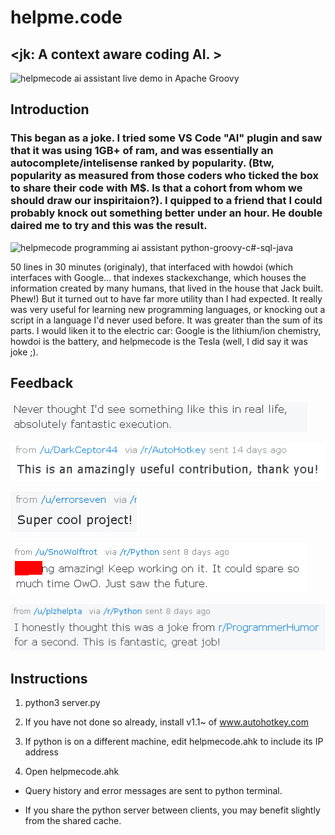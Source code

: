 # helpme.code

## <jk: A context aware coding AI. >

![helpmecode ai assistant live demo in Apache Groovy](Assets/helpme-apache-groovy-coding-ai-assistant-live-demo.gif)

## Introduction
### This began as a joke. I tried some VS Code "AI" plugin and saw that it was using 1GB+ of ram, and was essentially an autocomplete/intelisense ranked by popularity. (Btw, popularity as measured from those coders who ticked the box to share their code with M$. Is that a cohort from whom we should draw our inspiritaion?). I quipped to a friend that I could probably knock out something better under an hour. He double daired me to try and this was the result.


![helpmecode programming ai assistant python-groovy-c#-sql-java](Assets/live-coding-machine-ai-demo.gif)

50 lines in 30 minutes (originaly), that interfaced with howdoi (which interfaces with Google... that indexes stackexchange, which houses the information created by many humans, that lived in the house that Jack built. Phew!) But it turned out to have far more utility than I had expected. It really was very useful for learning new programming languages, or knocking out a script in a language I'd never used before. It was greater than the sum of its parts. I would liken it to the electric car: Google is the lithium/ion chemistry, howdoi is the battery, and helpmecode is the Tesla (well, I did say it was joke ;).

## Feedback

![helpmecode-AI-assistant](Assets/Augmented-Intelligence-Review2b.PNG)

![helpmecode-augmented-intelligence-review](Assets/Augmented-Intelligence-programming-review3.PNG)

![AI-helpmecode-user-review](Assets/Augmented-Intelligence-programming-review4.PNG)

![AI-augmented-intelligence-groovy-programming](Assets/augmented-intelligence-review1-b2.PNG)

![helpmecode-AI-augmented-intelligence-learning](Assets/augmented-intelligence-review2a.PNG)

## Instructions

1. python3 server.py

2. If you have not done so already, install v1.1~ of www.autohotkey.com

3. If python is on a different machine, edit helpmecode.ahk to include its IP address

4. Open helpmecode.ahk

* Query history and error messages are sent to python terminal.

* If you share the python server between clients, you may benefit slightly from the shared cache.
